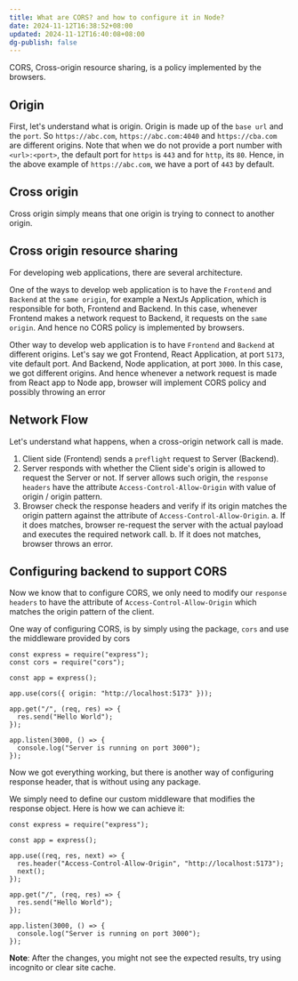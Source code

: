 ```yaml
---
title: What are CORS? and how to configure it in Node?
date: 2024-11-12T16:38:52+08:00
updated: 2024-11-12T16:40:08+08:00
dg-publish: false
---
```


CORS, Cross-origin resource sharing, is a policy implemented by the browsers.

## Origin

First, let's understand what is origin. Origin is made up of the `base url` and the `port`. So `https://abc.com`, `https://abc.com:4040` and `https://cba.com` are different origins. Note that when we do not provide a port number with `<url>:<port>`, the default port for `https` is `443` and for `http`, its `80`. Hence, in the above example of `https://abc.com`, we have a port of `443` by default.

## Cross origin

Cross origin simply means that one origin is trying to connect to another origin.

## Cross origin resource sharing

For developing web applications, there are several architecture.

One of the ways to develop web application is to have the `Frontend` and `Backend` at the `same origin`, for example a NextJs Application, which is responsible for both, Frontend and Backend. In this case, whenever Frontend makes a network request to Backend, it requests on the `same origin`. And hence no CORS policy is implemented by browsers.

Other way to develop web application is to have `Frontend` and `Backend` at different origins. Let's say we got Frontend, React Application, at port `5173`, vite default port. And Backend, Node application, at port `3000`. In this case, we got different origins. And hence whenever a network request is made from React app to Node app, browser will implement CORS policy and possibly throwing an error

## Network Flow

Let's understand what happens, when a cross-origin network call is made.

1. Client side (Frontend) sends a `preflight` request to Server (Backend).
2. Server responds with whether the Client side's origin is allowed to request the Server or not. If server allows such origin, the `response headers` have the attribute `Access-Control-Allow-Origin` with value of origin / origin pattern.
3. Browser check the response headers and verify if its origin matches the origin pattern against the attribute of `Access-Control-Allow-Origin`. a. If it does matches, browser re-request the server with the actual payload and executes the required network call. b. If it does not matches, browser throws an error.

## Configuring backend to support CORS

Now we know that to configure CORS, we only need to modify our `response headers` to have the attribute of `Access-Control-Allow-Origin` which matches the origin pattern of the client.

One way of configuring CORS, is by simply using the package, `cors` and use the middleware provided by cors

```
const express = require("express");
const cors = require("cors");

const app = express();

app.use(cors({ origin: "http://localhost:5173" }));

app.get("/", (req, res) => {
  res.send("Hello World");
});

app.listen(3000, () => {
  console.log("Server is running on port 3000");
});
```

Now we got everything working, but there is another way of configuring response header, that is without using any package.

We simply need to define our custom middleware that modifies the response object. Here is how we can achieve it:

```
const express = require("express");

const app = express();

app.use((req, res, next) => {
  res.header("Access-Control-Allow-Origin", "http://localhost:5173");
  next();
});

app.get("/", (req, res) => {
  res.send("Hello World");
});

app.listen(3000, () => {
  console.log("Server is running on port 3000");
});
```

**Note**: After the changes, you might not see the expected results, try using incognito or clear site cache.
